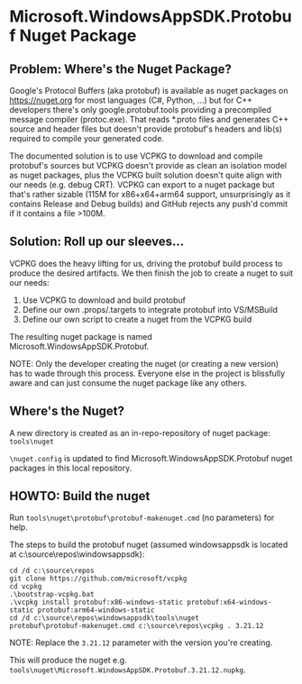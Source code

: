 # Microsoft.WindowsAppSDK.Protobuf Nuget Package

## Problem: Where's the Nuget Package?

Google's Protocol Buffers (aka protobuf) is available as nuget packages on https://nuget.org for
most languages (C#, Python, ...) but for C++ developers there's only google.protobuf.tools
providing a precompiled message compiler (protoc.exe). That reads *.proto files and generates C++
source and header files but doesn't provide protobuf's headers and lib(s) required to compile your
generated code.

The documented solution is to use VCPKG to download and compile protobuf's sources but VCPKG
doesn't provide as clean an isolation model as nuget packages, plus the VCPKG built solution
doesn't quite align with our needs (e.g. debug CRT). VCPKG can export to a nuget package but
that's rather sizable (115M for x86+x64+arm64 support, unsurprisingly as it contains Release and
Debug builds) and GitHub rejects any push'd commit if it contains a file >100M.

## Solution: Roll up our sleeves...

VCPKG does the heavy lifting for us, driving the protobuf build process to produce the desired
artifacts. We then finish the job to create a nuget to suit our needs:

1. Use VCPKG to download and build protobuf
2. Define our own .props/.targets to integrate protobuf into VS/MSBuild
3. Define our own script to create a nuget from the VCPKG build

The resulting nuget package is named Microsoft.WindowsAppSDK.Protobuf.

NOTE: Only the developer creating the nuget (or creating a new version) has to wade through this
process. Everyone else in the project is blissfully aware and can just consume the nuget package
like any others.

## Where's the Nuget?

A new directory is created as an in-repo-repository of nuget package: `tools\nuget`

`\nuget.config` is updated to find Microsoft.WindowsAppSDK.Protobuf nuget packages in this local repository.

## HOWTO: Build the nuget

Run `tools\nuget\protobuf\protobuf-makenuget.cmd` (no parameters) for help.

The steps to build the protobuf nuget (assumed windowsappsdk is located at c:\source\repos\windowsappsdk):

```
cd /d c:\source\repos
git clone https://github.com/microsoft/vcpkg
cd vcpkg
.\bootstrap-vcpkg.bat
.\vcpkg install protobuf:x86-windows-static protobuf:x64-windows-static protobuf:arm64-windows-static
cd /d c:\source\repos\windowsappsdk\tools\nuget
protobuf\protobuf-makenuget.cmd c:\source\repos\vcpkg . 3.21.12
```

NOTE: Replace the `3.21.12` parameter with the version you're creating.

This will produce the nuget e.g. `tools\nuget\Microsoft.WindowsAppSDK.Protobuf.3.21.12.nupkg`.
